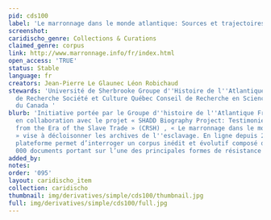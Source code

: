 ```yaml
---
pid: cds100
label: 'Le marronnage dans le monde atlantique: Sources et trajectoires de vie'
screenshot: 
caridischo_genre: Collections & Curations
claimed_genre: corpus
link: http://www.marronnage.info/fr/index.html
open_access: 'TRUE'
status: Stable
language: fr
creators: Jean-Pierre Le Glaunec Léon Robichaud
stewards: 'Université de Sherbrooke Groupe d''Histoire de l''Atlantique Français Fonds
  de Recherche Société et Culture Québec Conseil de Recherche en Sciences Humaines
  du Canada '
blurb: 'Initiative portée par le Groupe d''histoire de l''Atlantique Français (FRQSC)
  en collaboration avec le projet « SHADD Biography Project: Testimonies of West Africans
  from the Era of the Slave Trade » (CRSH) , « Le marronnage dans le monde atlantique
  » vise à décloisonner les archives de l''esclavage. En ligne depuis 2009, cette
  plateforme permet d’interroger un corpus inédit et évolutif composé de plus de 20
  000 documents portant sur l’une des principales formes de résistance à l’esclavage.'
added_by: 
notes: 
order: '095'
layout: caridischo_item
collection: caridischo
thumbnail: img/derivatives/simple/cds100/thumbnail.jpg
full: img/derivatives/simple/cds100/full.jpg
---
```

